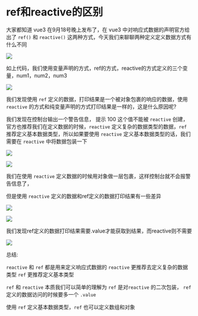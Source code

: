 # ref和reactive的区别

大家都知道 vue3 在9月18号晚上发布了，在 vue3 中对响应式数据的声明官方给出了 `ref()` 和 `reactive()` 这两种方式，今天我们来聊聊两种定义定义数据方式有什么不同

![](https://blog-1320825986.cos.ap-nanjing.myqcloud.com/20230830/pic_014.jpg)

如上代码，我们使用变量声明的方式，ref的方式，reactive的方式定义的三个变量，num1，num2，num3

![](https://blog-1320825986.cos.ap-nanjing.myqcloud.com/20230830/pic_015.png)

我们发现使用 `ref` 定义的数据，打印结果是一个被对象包裹的响应的数据，使用 `reactive` 的方式和纯变量声明的方式打印结果是一样的，这是什么原因呢?

我们发现在控制台输出一个警告信息， 提示 100 这个值不能被 `reactive` 创建，官方也推荐我们在定义数据的时候，`reactive` 定义复杂的数据类型的数据，`ref` 推荐定义基本数据类型，所以如果要使用 `reactive` 定义基本数据类型的话，我们需要在 `reactive` 中将数据包装一下

![](https://blog-1320825986.cos.ap-nanjing.myqcloud.com/20230830/pic_016.png)

![](https://blog-1320825986.cos.ap-nanjing.myqcloud.com/20230830/pic_017.png)

我们在使用 `reactive` 定义数据的时候用对象做一层包裹，这样控制台就不会报警告信息了，

但是使用 `reactive` 定义的数据和ref定义的数据打印结果有一些差异

![](https://blog-1320825986.cos.ap-nanjing.myqcloud.com/20230830/pic_018.png)

![](https://blog-1320825986.cos.ap-nanjing.myqcloud.com/20230830/pic_019.png)

我们发现ref定义的数据打印结果需要.value才能获取到结果，而reactive则不需要

![](https://blog-1320825986.cos.ap-nanjing.myqcloud.com/20230830/pic_020.png)

总结:

`reactive` 和 `ref` 都是用来定义响应式数据的 `reactive` 更推荐去定义复杂的数据类型 `ref` 更推荐定义基本类型

`ref` 和 `reactive` 本质我们可以简单的理解为 `ref` 是对`reactive` 的二次包装， `ref` 定义的数据访问的时候要多一个 `.value`

使用 `ref` 定义基本数据类型，`ref` 也可以定义数组和对象
